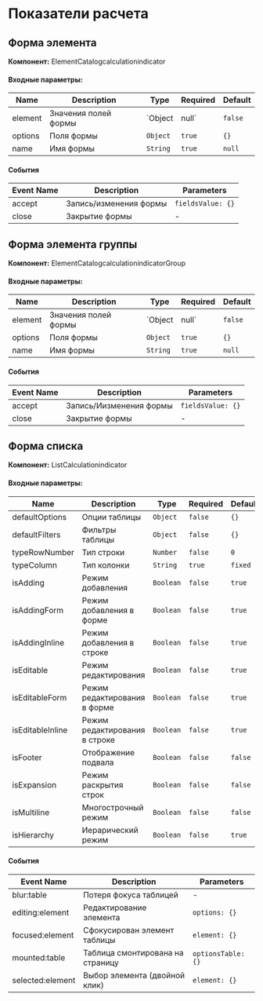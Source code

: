 # Показатели расчета

## Форма элемента
<b>Компонент:</b> ElementCatalogcalculationindicator

#### Входные параметры:
|Name|Description|Type|Required|Default|
|---|---|---|---|---|
|element|Значения полей формы|`Object|null`|`false`|`{ id: -1 }`|
|options|Поля формы|`Object`|`true`|`{}`|
|name|Имя формы|`String`|`true`|`null`|

#### События
|Event Name|Description|Parameters|
|---|---|---|
|accept|Запись/изменения формы|`fieldsValue: {}`|
|close|Закрытие формы|-|

## Форма элемента группы
<b>Компонент:</b> ElementCatalogcalculationindicatorGroup

#### Входные параметры:
|Name|Description|Type|Required|Default|
|---|---|---|---|---|
|element|Значения полей формы|`Object|null`|`false`|`{ id: -1 }`|
|options|Поля формы|`Object`|`true`|`{}`|
|name|Имя формы|`String`|`true`|`null`|

#### События
|Event Name|Description|Parameters|
|---|---|---|
|accept|Запись/Иизменения формы|`fieldsValue: {}`|
|close|Закрытие формы|-|


## Форма списка
<b>Компонент:</b> ListCalculationindicator

#### Входные параметры:
|Name|Description|Type|Required|Default|
|---|---|---|---|---|
|defaultOptions|Опции таблицы|`Object`|`false`|`{}`|
|defaultFilters|Фильтры таблицы|`Object`|`false`|`{}`|
|typeRowNumber|Тип строки|`Number`|`false`|`0`|
|typeColumn|Тип колонки|`String`|`true`|`fixed`|
|isAdding|Режим добавления|`Boolean`|`false`|`true`|
|isAddingForm|Режим добавления в форме|`Boolean`|`false`|`true`|
|isAddingInline|Режим добавления в строке|`Boolean`|`false`|`true`|
|isEditable|Режим редактирования|`Boolean`|`false`|`true`|
|isEditableForm|Режим редактирования в форме|`Boolean`|`false`|`true`|
|isEditableInline|Режим редактирования в строке|`Boolean`|`false`|`true`|
|isFooter|Отображение подвала|`Boolean`|`false`|`false`|
|isExpansion|Режим раскрытия строк|`Boolean`|`false`|`false`|
|isMultiline|Многострочный режим|`Boolean`|`false`|`false`|
|isHierarchy|Иерарический режим|`Boolean`|`false`|`true`|

#### События
|Event Name|Description|Parameters|
|---|---|---|
|blur:table|Потеря фокуса таблицей|-|
|editing:element|Редактирование элемента|`options: {}`|
|focused:element|Сфокусирован элемент таблицы|`element: {}`|
|mounted:table|Таблица смонтирована на страницу|`optionsTable: {}`|
|selected:element|Выбор элемента (двойной клик)|`element: {}`|
